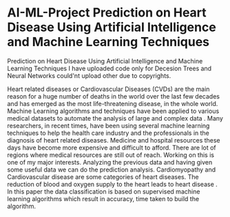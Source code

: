 # AI-ML-Project Prediction on Heart Disease Using Artificial Intelligence and Machine Learning Techniques
Prediction on Heart Disease Using Artificial Intelligence and Machine Learning Techniques
I have uploaded code only for Decesion Trees and Neural Networks could'nt upload other due to copyrights.

Heart related diseases or Cardiovascular Diseases
(CVDs) are the main reason for a huge number of
deaths in the world over the last few decades and
has emerged as the most life-threatening disease, in
the whole world. Machine Learning algorithms and
techniques have been applied to various medical datasets
to automate the analysis of large and complex data
. Many researchers, in recent times, have been using
several machine learning techniques to help the health
care industry and the professionals in the diagnosis of
heart related diseases.
Medicine and hospital resources these days have become
more expensive and difficult to afford. There are lot of
regions where medical resources are still out of reach.
Working on this is one of my major interests. Analyzing
the previous data and having given some useful data
we can do the prediction analysis. Cardiomyopathy and
Cardiovascular disease are some categories of heart
diseases. The reduction of blood and oxygen supply
to the heart leads to heart disease . In this paper
the data classification is based on supervised machine
learning algorithms which result in accuracy, time taken
to build the algorithm.

